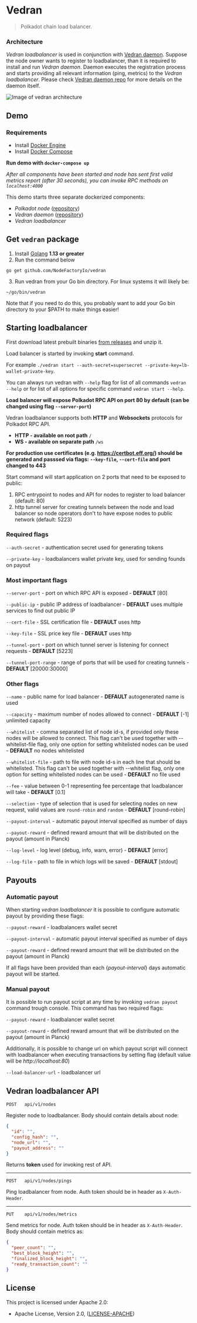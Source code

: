 # Vedran

> Polkadot chain load balancer.

### Architecture

_Vedran loadbalancer_ is used in conjunction with [Vedran daemon](https://github.com/NodeFactoryIo/vedran-daemon). Suppose the node owner wants to register to loadbalancer, than it is required to install and run _Vedran daemon_. Daemon executes the registration process and starts providing all relevant information (ping, metrics) to the _Vedran loadbalancer_. Please check [Vedran daemon repo](https://github.com/NodeFactoryIo/vedran-daemon) for more details on the daemon itself.


![Image of vedran architecture](./assets/vedran-arch.png)

## Demo

### Requirements

- Install [Docker Engine](https://docs.docker.com/engine/install/)
- Install [Docker Compose](https://docs.docker.com/compose/install/)

**Run demo with `docker-compose up`**

_After all components have been started and node has sent first valid metrics report (after 30 seconds), you can invoke RPC methods on `localhost:4000`_

This demo starts three separate dockerized components:
- _Polkadot node_ ([repository](https://github.com/paritytech/polkadot))
- _Vedran daemon_ ([repository](https://github.com/NodeFactoryIo/vedran-daemon))
- _Vedran loadbalancer_

## Get `vedran` package
1. Install [Golang](https://golang.org/doc/install) **1.13 or greater**
2. Run the command below
```
go get github.com/NodeFactoryIo/vedran
```
3. Run vedran from your Go bin directory. For linux systems it will likely be:
```
~/go/bin/vedran
```
Note that if you need to do this, you probably want to add your Go bin directory to your $PATH to make things easier!

## Starting loadbalancer

First download latest prebuilt binaries [from releases](https://github.com/NodeFactoryIo/vedran/releases) and unzip it.

Load balancer is started by invoking **start** command.

For example `./vedran start --auth-secret=supersecret --private-key=lb-wallet-private-key`.

You can always run vedran with `--help` flag for list of all commands `vedran --help` or for list of all options for specific command `vedran start --help`.

**Load balancer will expose Polkadot RPC API on port 80 by default (can be changed using flag `--server-port`)**

Vedran loadbalancer supports both **HTTP** and **Websockets** protocols for Polkadot RPC API. 

- **HTTP - available on root path** `/`
- **WS - available on separate path** `/ws`

**For production use certificates (e.g. https://certbot.eff.org/) should be generated and passsed via flags: `--key-file`, `--cert-file` and port changed to 443**

Start command will start application on 2 ports that need to be exposed to public:
 1. RPC entrypoint to nodes and API for nodes to register to load balancer (default: 80)
 2. http tunnel server for creating tunnels between the node and load balancer so node operators don't to have expose nodes to public network (default: 5223)

### Required flags

`--auth-secret` - authentication secret used for generating tokens

`--private-key` - loadbalancers wallet private key, used for sending founds on payout

### Most important flags

`--server-port` - port on which RPC API is exposed  - **DEFAULT** [80]

`--public-ip` - public IP address of loadbalancer - **DEFAULT** uses multiple services to find out public IP

`--cert-file` - SSL certification file - **DEFAULT** uses http

`--key-file` - SSL price key file - **DEFAULT** uses http

`--tunnel-port` - port on which tunnel server is listening for connect requests - **DEFAULT** [5223]

`--tunnel-port-range` - range of ports that will be used for creating tunnels - **DEFAULT** [20000:30000]

### Other flags

`--name` - public name for load balancer - **DEFAULT** autogenerated name is used

`--capacity` - maximum number of nodes allowed to connect - **DEFAULT** [-1] unlimited capacity

`--whitelist` - comma separated list of node id-s, if provided only these nodes will be allowed to connect. This flag can't be used together with --whitelist-file flag, only one option for setting whitelisted nodes can be used - **DEFAULT** no nodes whitelisted

`--whitelist-file` - path to file with node id-s in each line that should be whitelisted. This flag can't be used together with --whitelist flag, only one option for setting whitelisted nodes can be used - **DEFAULT** no file used

`--fee` - value between 0-1 representing fee percentage that loadbalancer will take - **DEFAULT** [0.1]

`--selection` - type of selection that is used for selecting nodes on new request, valid values are `round-robin` and `random` - **DEFAULT** [round-robin]

`--payout-interval` - automatic payout interval specified as number of days

`--payout-reward` - defined reward amount that will be distributed on the payout (amount in Planck)

`--log-level` - log level (debug, info, warn, error) - **DEFAULT** [error]

`--log-file` - path to file in which logs will be saved - **DEFAULT** [stdout]

## Payouts

### Automatic payout

When starting _vedran loadbalancer_ it is possible to configure automatic payout by providing these flags:

`--payout-reward` - loadbalancers wallet secret

`--payout-interval` - automatic payout interval specified as number of days

`--payout-reward` - defined reward amount that will be distributed on the payout (amount in Planck)

If all flags have been provided than each {_payout-interval_} days automatic payout will be started.

### Manual payout

It is possible to run payout script at any time by invoking `vedran payout` command trough console.
This command has two required flags:

`--payout-reward` - loadbalancer wallet secret

`--payout-reward` - defined reward amount that will be distributed on the payout (amount in Planck)

Additionally, it is possible to change url on which payout script will connect with loadbalancer when executing transactions by setting flag (default value will be _http://localhost:80_)

`--load-balancer-url` - loadbalancer url

## Vedran loadbalancer API

`POST   api/v1/nodes`

Register node to loadbalancer. Body should contain details about node:

```json
{
  "id": "",
  "config_hash": "",
  "node_url": "",
  "payout_address": ""
}
```

Returns **token** used for invoking rest of API.

---

`POST   api/v1/nodes/pings`

Ping loadbalancer from node. Auth token should be in header as `X-Auth-Header`.

---

`PUT    api/v1/nodes/metrics`

Send metrics for node. Auth token should be in header as `X-Auth-Header`. Body should contain metrics as:

```json
{
  "peer_count": "",
  "best_block_height": "",
  "finalized_block_height": "",
  "ready_transaction_count": ""
}
```

## License

This project is licensed under Apache 2.0:
- Apache License, Version 2.0, ([LICENSE-APACHE](http://www.apache.org/licenses/LICENSE-2.0))
